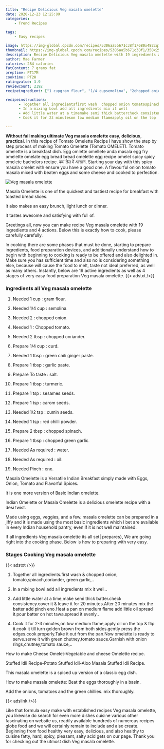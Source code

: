 ```yaml
---
title: "Recipe Delicious Veg masala omelette"
date: 2020-12-23 12:25:00
categories:
    - Trend Recipes
    
tags:
    - Easy recipes

image: https://img-global.cpcdn.com/recipes/5306aa5b671c38f1/680x482cq70/veg-masala-omelette-recipe-main-photo.jpg
thumbnail: https://img-global.cpcdn.com/recipes/5306aa5b671c38f1/350x250cq70/veg-masala-omelette-recipe-main-photo.jpg
description: Recipe Delicious Veg masala omelette with 19 ingredients and 4 stages of easy cooking.
author: Mae Farmer
calories: 284 calories
fatContent: 7 grams fat
preptime: PT17M
cooktime: PT2H
ratingvalue: 3.9
reviewcount: 2192
recipeingredient: ["1 cupgram flour", "1/4 cupsemolina", "2chopped onion", "1Chopped tomato", "2 tbspchopped coriander", "1/4 cupcurd", "1 tbspgreen chili ginger paste", "1 tbspgarlic paste", "To tastesalt", "1 tbspturmeric", "1 tspsesames seeds", "1 tspcarom seeds", "1/2 tspcumin seeds", "1 tspred chilli powder", "2 tbspchopped spinach", "1 tbspchopped green garlic", "As requiredwater", "As requiredoil", "Pincheno"]

recipeinstructions: 
      - Together all ingredientsfirst wash  chopped onion tomatospinachcoriander green garlic 
      - In a mixing bowl add all ingredients mix it well 
      - Add little water at a timemake semi thick battercheck consistencycover it  leave it for 20 minutesAfter 20 minutes mix the batter add pinch enoHeat a pan on medium flame add little oil spread itpour batter on hot tawaspread it evenly 
      - Cook it for 23 minuteson low medium flameapply oil on the top  flip itcook it till turn golden brown from both sidesgently press the edgescook properlyTake it out from the panNow omelette is ready to serveserve it with green chutneytomato sauceGarnish with onion ringschutneytomato sauce

---
```




**Without fail making ultimate Veg masala omelette easy, delicious, practical**. In this recipe of Tomato Omelette Recipe I have show the step by step process of making Tomato Omelette (Tomato OMELET). Tomato omelette is a breakfast dish. Egg omlette omellete anda masala egg fry omelette omelate egg bread bread omelette egg recipe omelet spicy spicy omelete bachelors recipe. कम तेल में आसान. Starting your day with this spicy masala omelet with ensure you have a good one. A flavourful onion tomato masala mixed with beaten eggs and some cheese and cooked to perfection.


![Veg masala omelette](https://img-global.cpcdn.com/recipes/5306aa5b671c38f1/680x482cq70/veg-masala-omelette-recipe-main-photo.jpg "Veg masala omelette")



Masala Omelette is one of the quickest and tastiest recipe for breakfast with toasted bread slices.

It also makes an easy brunch, light lunch or dinner.

It tastes awesome and satisfying with full of.


Greetings all, now you can make recipe Veg masala omelette with 19 ingredients and 4 actions. Below this is exactly how to cook, please carefully carefully.

In cooking there are some phases that must be done, starting to prepare ingredients, food preparation devices, and additionally understand how to begin with beginning to cooking is ready to be offered and also delighted in. Make sure you has sufficient time and also no is considering something else, because will cause the food to melt, taste not ideal preferred, as well as many others. Instantly, below are 19 active ingredients as well as 4 stages of very easy food preparation Veg masala omelette.
{{< adstxt />}}

### Ingredients all Veg masala omelette


1. Needed 1 cup : gram flour.

1. Needed 1/4 cup : semolina.

1. Needed 2 : chopped onion.

1. Needed 1 : Chopped tomato.

1. Needed 2 tbsp : chopped coriander.

1. Prepare 1/4 cup : curd.

1. Needed 1 tbsp : green chili ginger paste.

1. Prepare 1 tbsp : garlic paste.

1. Prepare To taste : salt.

1. Prepare 1 tbsp : turmeric.

1. Prepare 1 tsp : sesames seeds.

1. Prepare 1 tsp : carom seeds.

1. Needed 1/2 tsp : cumin seeds.

1. Needed 1 tsp : red chilli powder.

1. Prepare 2 tbsp : chopped spinach.

1. Prepare 1 tbsp : chopped green garlic.

1. Needed As required : water.

1. Needed As required : oil.

1. Needed Pinch : eno.


Masala Omelette is a Versatile Indian Breakfast simply made with Eggs, Onion, Tomato and Flavorful Spices.

It is one more version of Basic Indian omelette.

Indian Omelette or Masala Omelette is a delicious omelette recipe with a desi twist.

Made using eggs, veggies, and a few. masala omelette can be prepared in a jiffy and it is made using the most basic ingredients which I bet are available in every Indian household pantry, even if it is not well maintained.


If all ingredients Veg masala omelette its all set| prepares}, We are going right into the cooking phase. Below is how to preparing with very easy.

### Stages Cooking Veg masala omelette

{{< adstxt />}}


1. Together all ingredients.first wash &amp; chopped onion, tomato,spinach,coriander, green garlic,..



1. In a mixing bowl add all ingredients mix it well..



1. Add little water at a time,make semi thick batter.check consistency.cover it &amp; leave it for 20 minutes.After 20 minutes mix the batter add pinch eno.Heat a pan on medium flame add little oil spread it.pour batter on hot tawa.spread it evenly..



1. Cook it for 2-3 minutes,on low medium flame,apply oil on the top &amp; flip it.cook it till turn golden brown from both sides.gently press the edges.cook properly.Take it out from the pan.Now omelette is ready to serve.serve it with green chutney,tomato sauce.Garnish with onion rings,chutney,tomato sauce,..




How to make Cheese Omelet-Vegetable and cheese Omelette recipe.

Stuffed Idli Recipe-Potato Stuffed Idli-Aloo Masala Stuffed Idli Recipe.

This masala omelette is a spiced up version of a classic egg dish.

How to make masala omelette: Beat the eggs thoroughly in a basin.

Add the onions, tomatoes and the green chillies. mix thoroughly.


{{< adslink />}}

Like that formula easy make with established recipes Veg masala omelette, you likewise do search for even more dishes cuisine various other fascinating on website us, readily available hundreds of numerous recipes globe food and we will certainly remain to include and also create. Beginning from food healthy very easy, delicious, and also healthy to cuisine fatty, hard, spicy, pleasant, salty acid gets on our page. Thank you for checking out the utmost dish Veg masala omelette.

